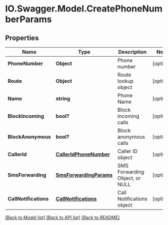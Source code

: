 # IO.Swagger.Model.CreatePhoneNumberParams
## Properties

Name | Type | Description | Notes
------------ | ------------- | ------------- | -------------
**PhoneNumber** | **Object** | Phone number | [optional] 
**Route** | **Object** | Route lookup object | [optional] 
**Name** | **string** | Phone Name | [optional] 
**BlockIncoming** | **bool?** | Block incoming calls | [optional] 
**BlockAnonymous** | **bool?** | Block anonymous calls | [optional] 
**CallerId** | [**CallerIdPhoneNumber**](CallerIdPhoneNumber.md) | Caller ID object | [optional] 
**SmsForwarding** | [**SmsForwardingParams**](SmsForwardingParams.md) | SMS Forwarding Object, or NULL | [optional] 
**CallNotifications** | [**CallNotifications**](CallNotifications.md) | Call Notifications object | [optional] 

[[Back to Model list]](../README.md#documentation-for-models) [[Back to API list]](../README.md#documentation-for-api-endpoints) [[Back to README]](../README.md)

